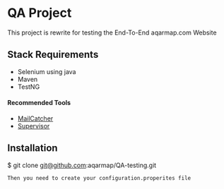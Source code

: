 QA Project
========
This project is rewrite for testing the End-To-End aqarmap.com Website

Stack Requirements
--------
* Selenium using java
* Maven
* TestNG

#### Recommended Tools
* [MailCatcher](https://mailcatcher.me/)
* [Supervisor](http://supervisord.org/)


Installation
--------
$ git clone git@github.com:aqarmap/QA-testing.git
```
Then you need to create your configuration.properites file
```

